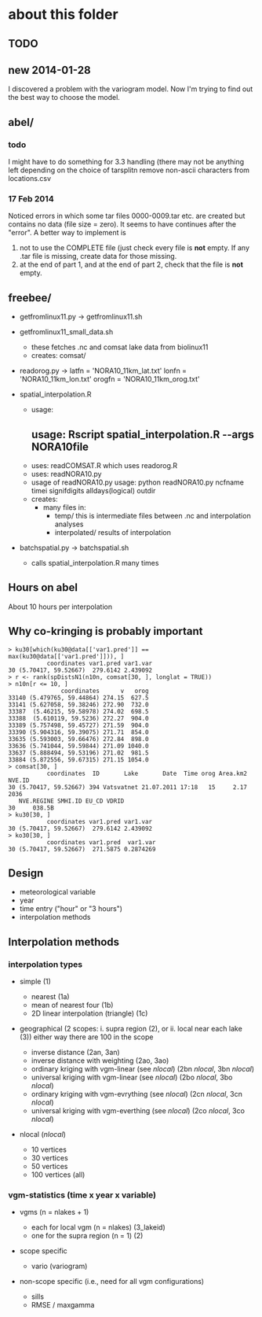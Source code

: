 about this folder
=================

TODO
----

## new 2014-01-28
I discovered a problem with the variogram model. Now I'm trying to find out the best way to choose the model. 

abel/
----

### todo


I might have to do something for 3.3 handling (there may not be anything left depending on the choice of tarsplitn
remove non-ascii characters from locations.csv

### 17 Feb 2014

Noticed errors in which some tar files 0000-0009.tar etc. are created but contains no data (file size = zero). It seems to have continues after the "error". A better way to implement is 

1. not to use the COMPLETE file (just check every file is __not__ empty. If any .tar file is missing, create data for those missing. 
2. at the end of part 1, and at the end of part 2, check that the file is __not__ empty. 


freebee/
--------


- getfromlinux11.py -> getfromlinux11.sh
- getfromlinux11_small_data.sh
  - these fetches .nc and comsat lake data from biolinux11
  - creates:
    comsat/

- readorog.py -> 
    latfn = 'NORA10_11km_lat.txt'
    lonfn = 'NORA10_11km_lon.txt'
    orogfn = 'NORA10_11km_orog.txt'
- spatial_interpolation.R
  - usage: 
    ## usage: Rscript spatial_interpolation.R --args NORA10file
  - uses:
    readCOMSAT.R which uses readorog.R
  - uses:
    readNORA10.py
  - usage of readNORA10.py
    usage: python readNORA10.py ncfname timei signifdigits alldays(logical) outdir
  - creates:
    - many files in:
       - temp/ this is intermediate files between .nc and interpolation analyses
       - interpolated/ results of interpolation

- batchspatial.py -> batchspatial.sh
  - calls spatial_interpolation.R many times

Hours on abel
-------------
About 10 hours per interpolation

Why co-kringing is probably important
-------------

```
> ku30[which(ku30@data[['var1.pred']] == max(ku30@data[['var1.pred']])), ]
           coordinates var1.pred var1.var
30 (5.70417, 59.52667)  279.6142 2.439092
> r <- rank(spDistsN1(n10n, comsat[30, ], longlat = TRUE))
> n10n[r <= 10, ]
               coordinates      v   orog
33140 (5.479765, 59.44864) 274.15  627.5
33141 (5.627058, 59.38246) 272.90  732.0
33387  (5.46215, 59.58978) 274.02  698.5
33388  (5.610119, 59.5236) 272.27  904.0
33389 (5.757498, 59.45727) 271.59  904.0
33390 (5.904316, 59.39075) 271.71  854.0
33635 (5.593003, 59.66476) 272.84  898.0
33636 (5.741044, 59.59844) 271.09 1040.0
33637 (5.888494, 59.53196) 271.02  981.5
33884 (5.872556, 59.67315) 271.15 1054.0
> comsat[30, ]
           coordinates  ID       Lake       Date  Time orog Area.km2 NVE.ID
30 (5.70417, 59.52667) 394 Vatsvatnet 21.07.2011 17:18   15     2.17   2036
   NVE.REGINE SMHI.ID EU_CD VDRID
30     038.5B                    
> ku30[30, ]
           coordinates var1.pred var1.var
30 (5.70417, 59.52667)  279.6142 2.439092
> ko30[30, ]
           coordinates var1.pred  var1.var
30 (5.70417, 59.52667)  271.5875 0.2874269
```

Design
------

- meteorological variable
- year
- time entry ("hour" or "3 hours")
- interpolation methods

Interpolation methods
-------------

### interpolation types

- simple (1)
  - nearest (1a)
  - mean of nearest four (1b)
  - 2D linear interpolation (triangle) (1c)

- geographical (2 scopes: i. supra region (2), or ii. local near each lake (3)) either way there are 100 in the scope 
  - inverse distance (2an, 3an)
  - inverse distance with weighting (2ao, 3ao)
  - ordinary kriging with vgm-linear (see *nlocal*) (2bn *nlocal*, 3bn *nlocal*)
  - universal kriging with vgm-linear (see *nlocal*) (2bo *nlocal*, 3bo *nlocal*)
  - ordinary kriging with vgm-evrything (see *nlocal*) (2cn *nlocal*, 3cn *nlocal*)
  - universal kriging with vgm-everthing (see *nlocal*) (2co *nlocal*, 3co *nlocal*)

- nlocal (*nlocal*)
  - 10 vertices
  - 30 vertices
  - 50 vertices
  - 100 vertices (all)

### vgm-statistics (time x year x variable)

- vgms (n = nlakes + 1)
  - each for local vgm (n = nlakes) (3_lakeid)
  - one for the supra region (n = 1) (2)

- scope specific
  - vario (variogram)

- non-scope specific (i.e., need for all vgm configurations)
  - sills
  - RMSE / maxgamma

